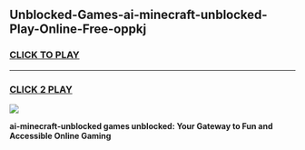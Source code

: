 
## Unblocked-Games-ai-minecraft-unblocked-Play-Online-Free-oppkj
<h3>
<a href="https://premium76.site?title=ai-minecraft-unblocked&ref=26A">CLICK TO PLAY</a></h3>
<hr>

<h3>
<a href="https://premium76.site?title=ai-minecraft-unblocked&ref=26A">CLICK 2 PLAY</a>
  
</h3>

<a href="https://premium76.site?title=ai-minecraft-unblocked&ref=26A"><img src="https://clearcache.store/games.png"></a>


**ai-minecraft-unblocked games unblocked: Your Gateway to Fun and Accessible Online Gaming**
